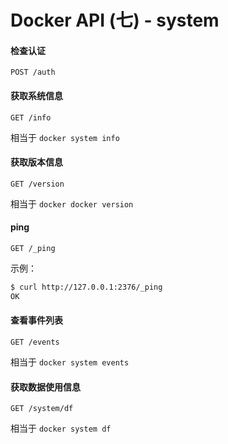 # Docker API (七) - system



#### 检查认证

```http
POST /auth
```



#### 获取系统信息

```http
GET /info
```

相当于 `docker system info`



#### 获取版本信息

```http
GET /version
```

相当于 `docker docker version`



#### ping

```
GET /_ping
```

示例：

```bash
$ curl http://127.0.0.1:2376/_ping
OK
```



#### 查看事件列表

```http
GET /events
```

相当于 `docker system events`



#### 获取数据使用信息

```http
GET /system/df
```

相当于 `docker system df`



#### 